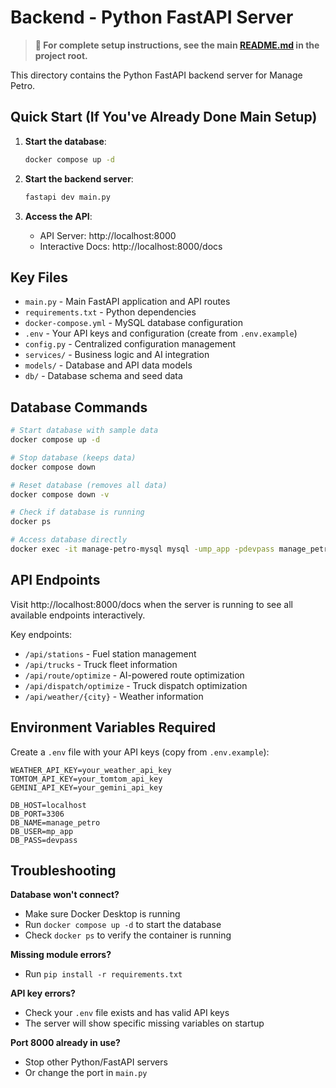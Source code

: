 # Backend - Python FastAPI Server

> **📖 For complete setup instructions, see the main [README.md](../README.md) in the project root.**

This directory contains the Python FastAPI backend server for Manage Petro.

## Quick Start (If You've Already Done Main Setup)

1. **Start the database**:

   ```bash
   docker compose up -d
   ```

2. **Start the backend server**:

   ```bash
   fastapi dev main.py
   ```

3. **Access the API**:
   - API Server: http://localhost:8000
   - Interactive Docs: http://localhost:8000/docs

## Key Files

- `main.py` - Main FastAPI application and API routes
- `requirements.txt` - Python dependencies
- `docker-compose.yml` - MySQL database configuration
- `.env` - Your API keys and configuration (create from `.env.example`)
- `config.py` - Centralized configuration management
- `services/` - Business logic and AI integration
- `models/` - Database and API data models
- `db/` - Database schema and seed data

## Database Commands

```bash
# Start database with sample data
docker compose up -d

# Stop database (keeps data)
docker compose down

# Reset database (removes all data)
docker compose down -v

# Check if database is running
docker ps

# Access database directly
docker exec -it manage-petro-mysql mysql -ump_app -pdevpass manage_petro
```

## API Endpoints

Visit http://localhost:8000/docs when the server is running to see all available endpoints interactively.

Key endpoints:

- `/api/stations` - Fuel station management
- `/api/trucks` - Truck fleet information
- `/api/route/optimize` - AI-powered route optimization
- `/api/dispatch/optimize` - Truck dispatch optimization
- `/api/weather/{city}` - Weather information

## Environment Variables Required

Create a `.env` file with your API keys (copy from `.env.example`):

```env
WEATHER_API_KEY=your_weather_api_key
TOMTOM_API_KEY=your_tomtom_api_key
GEMINI_API_KEY=your_gemini_api_key

DB_HOST=localhost
DB_PORT=3306
DB_NAME=manage_petro
DB_USER=mp_app
DB_PASS=devpass
```

## Troubleshooting

**Database won't connect?**

- Make sure Docker Desktop is running
- Run `docker compose up -d` to start the database
- Check `docker ps` to verify the container is running

**Missing module errors?**

- Run `pip install -r requirements.txt`

**API key errors?**

- Check your `.env` file exists and has valid API keys
- The server will show specific missing variables on startup

**Port 8000 already in use?**

- Stop other Python/FastAPI servers
- Or change the port in `main.py`
